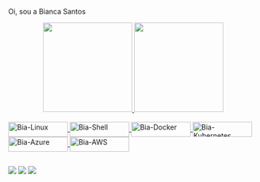 Oi, sou a Bianca Santos

<div align="center">
  <a href="https://github.com/biasantos94">
  <img height="180em" src="https://github-readme-stats.vercel.app/api?username=biasantos94&show_icons=true&theme=dracula&include_all_commits=true&count_private=true"/>
  <img height="180em" src="https://github-readme-stats.vercel.app/api/top-langs/?username=biasantos94&layout=compact&langs_count=7&theme=dracula"/>
</div>
<div style="display: inline_block"><br>
  <img align="center" alt="Bia-Linux" height="30" width="120" src="https://img.shields.io/badge/Linux-FCC624?style=for-the-badge&logo=linux&logoColor=black">
  <img align="center" alt="Bia-Shell" height="30" width="120" src="https://img.shields.io/badge/Shell_Script-121011?style=for-the-badge&logo=gnu-bash&logoColor=white">
  <img align="center" alt="Bia-Docker" height="30" width="120" src="https://img.shields.io/badge/Docker-2496ED?style=for-the-badge&logo=docker&logoColor=white">
  <img align="center" alt="Bia-Kubernetes" height="30" width="120" src="https://img.shields.io/badge/Kubernetes-326DE6?style=for-the-badge&logo=kubernetes&logoColor=white">
  <img align="center" alt="Bia-Azure" height="30" width="120" src="https://img.shields.io/badge/Microsoft_Azure-0089D6?style=for-the-badge&logo=microsoft-azure&logoColor=white">
  <img align="center" alt="Bia-AWS" height="30" width="120" src="https://img.shields.io/badge/Amazon_AWS-232F3E?style=for-the-badge&logo=amazon-aws&logoColor=white">
 
</div>
  
  ##
 
<div> 
  <a href="https://www.instagram.com/biaribeiro94/" target="_blank"><img src="https://img.shields.io/badge/-Instagram-%23E4405F?style=for-the-badge&logo=instagram&logoColor=white" target="_blank"></a>
 	<a href = "mailto:bianca_santos94@outlook.com"><img src="https://img.shields.io/badge/Microsoft_Outlook-0078D4?style=for-the-badge&logo=microsoft-outlook&logoColor=white" target="_blank"></a>
  <a href="https://www.linkedin.com/in/bianca-dos-santos-7446931a7/" target="_blank"><img src="https://img.shields.io/badge/-LinkedIn-%230077B5?style=for-the-badge&logo=linkedin&logoColor=white" target="_blank"></a> 
 

 
</div>
